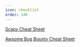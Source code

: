 ```yaml
---
icon: checklist
order: 146
---
```


[Scapy Cheat Sheet](https://pentestmag.com/pentest-scapy-cheat-sheet/)

[Awsome Bug Bounty Cheat Sheet](https://github.com/EdOverflow/bugbounty-cheatsheet)
